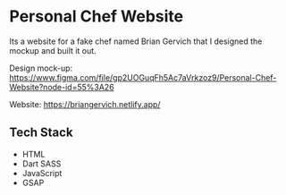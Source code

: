 # Personal Chef Website

Its a website for a fake chef named Brian Gervich that I designed the mockup and built it out.

Design mock-up: https://www.figma.com/file/gp2UOGuqFh5Ac7aVrkzoz9/Personal-Chef-Website?node-id=55%3A26

Website: https://briangervich.netlify.app/

## Tech Stack
- HTML
- Dart SASS
- JavaScript
- GSAP
